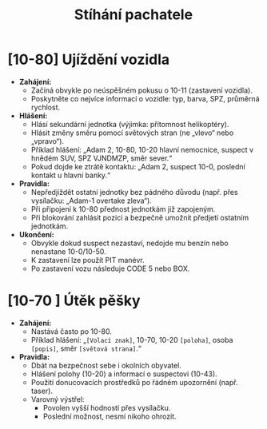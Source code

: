 ﻿---
title: Stíhání pachatele
description: Návod pro stíhání pachatele při ujíždění (10-80) nebo pěšky (10-70)
---

# [10-80] Ujíždění vozidla

- **Zahájení:**
  - Začíná obvykle po neúspěšném pokusu o 10-11 (zastavení vozidla).
  - Poskytněte co nejvíce informací o vozidle: typ, barva, SPZ, průměrná rychlost.
- **Hlášení:**
  - Hlásí sekundární jednotka (výjimka: přítomnost helikoptéry).
  - Hlásit změny směru pomocí světových stran (ne „vlevo“ nebo „vpravo“).
  - Příklad hlášení: „Adam 2, 10-80, 10-20 hlavní nemocnice, suspect v hnědém SUV, SPZ VJNDMZP, směr sever.“
  - Pokud dojde ke ztrátě kontaktu: „Adam 2, suspect 10-0, poslední kontakt u hlavní banky.“
- **Pravidla:**
  - Nepředjíždět ostatní jednotky bez pádného důvodu (např. přes vysílačku: „Adam-1 overtake zleva“).
  - Při připojení k 10-80 přednost jednotkám již zapojeným.
  - Při blokování zahlásit pozici a bezpečně umožnit předjetí ostatním jednotkám.
- **Ukončení:**
  - Obvykle dokud suspect nezastaví, nedojde mu benzín nebo nenastane 10-0/10-50.
  - K zastavení lze použít PIT manévr.
  - Po zastavení vozu následuje CODE 5 nebo BOX.

# [10-70 ] Útěk pěšky

- **Zahájení:**
  - Nastává často po 10-80.
  - Příklad hlášení: „`[Volací znak]`, 10-70, 10-20 `[poloha]`, osoba `[popis]`, směr `[světová strana]`.“
- **Pravidla:**
  - Dbát na bezpečnost sebe i okolních obyvatel.
  - Hlášení polohy (10-20) a informací o suspectovi (10-43).
  - Použití donucovacích prostředků po řádném upozornění (např. taser).
  - Varovný výstřel:
    - Povolen vyšší hodností přes vysílačku.
    - Poslední možnost, nesmí nikoho ohrozit.
